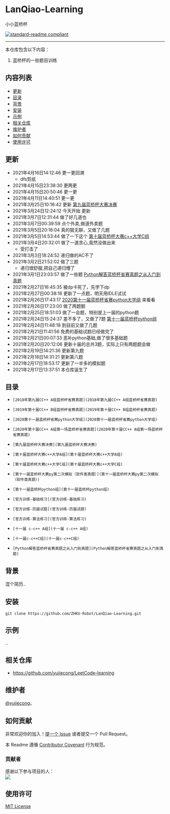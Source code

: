# LanQiao-Learning

小小蓝桥杯

[![standard-readme compliant](https://img.shields.io/badge/readme%20style-standard-brightgreen.svg?style=flat-square)](.)

***

本仓库包含以下内容：

1. 蓝桥杯的一些题目训练

## 内容列表

- [更新](#更新)
- [目录](#目录)
- [背景](#背景)
- [安装](#安装)
- [示例](#示例)
- [相关仓库](#相关仓库)
- [维护者](#维护者)
- [如何贡献](#如何贡献)
- [使用许可](#使用许可)

## 更新
- 2021年4月16日14:12:46 更一更回溯 
    - dfs剪纸
- 2021年4月15日23:38:30 更两更
- 2021年4月15日20:50:46 更一更
- 2021年4月11日14:40:51 更一更
- 2021年3月25日10:16:42 更新 [第九届蓝桥杯大赛决赛](第九届蓝桥杯大赛决赛) 
- 2021年3月24日12:24:12 今天开始 更新
- 2021年3月7日12:31:44 做了好几道也
- 2021年3月7日00:39:59 点个外卖,做道外卖题
- 2021年3月5日20:16:04 真的狠无聊，又做了几题
- 2021年3月5日14:53:44 做了一下这个  [第十届蓝桥杯大赛c++大学C组](第十届蓝桥杯大赛c++大学C组) 
- 2021年3月4日20:32:01 做了一道贪心,竟然没做出来
    - 受打击了
- 2021年3月3日18:24:52 递归做的AC不了 
- 2021年3月2日21:52:02 做了三题
    - 递归很舒服,把自己递归懵了
- 2021年3月1日23:03:57 做了一些题 [Python解答蓝桥杯省赛真题之从入门到真题](Python解答蓝桥杯省赛真题之从入门到真题) 
- 2021年2月27日16:45:35 被dp卡死了，先学下dp
- 2021年2月27日00:38:16 更新了一点题，明天用IDLE试试
- 2021年2月26日17:43:17  [2020第十一届蓝桥杯省赛python大学组](2020第十一届蓝桥杯省赛python大学组) 来看看
- 2021年2月26日17:23:00 做了两题额
- 2021年2月25日18:51:03 做了一会题，特别是上一届的python题
- 2021年2月24日15:24:37 差不多了，又做了7题 [第十一届蓝桥杯python组](第十一届蓝桥杯python组) 
- 2021年2月24日11:48:18 到目前又做了几题
- 2021年2月21日11:41:56 免费的基础试题已经做完了
- 2021年2月21日00:07:33 恶补python基础,做了很多基础题
- 2021年2月20日20:12:06 更新十届的总共3题，实际上只有两题题会做
- 2021年2月19日14:21:36 更新第九题
- 2021年2月18日14:31:21 更新第八题
- 2021年2月17日18:53:17 更新了一半多的模拟题
- 2021年2月17日13:37:51 本仓库诞生了

## 目录

-     [2018年第九届CC++ A组蓝桥杯省赛真题](2018年第九届CC++ A组蓝桥杯省赛真题) 
-     [2019年第十届CC++ B组蓝桥杯省赛真题](2019年第十届CC++ B组蓝桥杯省赛真题) 
-     [2020第十一届蓝桥杯省赛python大学组](2020第十一届蓝桥杯省赛python大学组) 
-     [2020年第十届CC++ A组第一场蓝桥杯省赛真题](2020年第十届CC++ A组第一场蓝桥杯省赛真题) 
-     [第九届蓝桥杯大赛决赛](第九届蓝桥杯大赛决赛) 
-     [第十届蓝桥杯大赛c++大学A组](第十届蓝桥杯大赛c++大学A组) 
-     [第十届蓝桥杯大赛c++大学C组](第十届蓝桥杯大赛c++大学C组) 
-     [第十一届蓝桥杯大赛py第二次模拟（软件类真题）](第十一届蓝桥杯大赛py第二次模拟（软件类真题）) 
-     [第十一届蓝桥杯python组](第十一届蓝桥杯python组) 
-     [官方训练-基础练习](官方训练-基础练习) 
-     [官方训练-历届试题](官方训练-历届试题) 
-     [官方训练-算法练习](官方训练-算法练习) 
-     [十一届 c-c++ A组](十一届 c-c++ A组) 
-     [十一届c-c++C组](十一届c-c++C组) 
-     [Python解答蓝桥杯省赛真题之从入门到真题](Python解答蓝桥杯省赛真题之从入门到真题) 

## 背景

混个简历..

## 安装

```
git clone https://github.com/ZHKU-Robot/LanQiao-Learning.git
```

## 示例

..

## 相关仓库

- https://github.com/yujiecong/LeetCode-learning

## 维护者

[@yujiecong](https://github.com/yujiecong)。

## 如何贡献

非常欢迎你的加入！[提一个 Issue](./issues/new) 或者提交一个 Pull Request。


本 Readme 遵循 [Contributor Covenant](http://contributor-covenant.org/version/1/3/0/) 行为规范。

### 贡献者

感谢以下参与项目的人：  
<a href="graphs/contributors"><img src="https://avatars2.githubusercontent.com/u/44287052?s=60&amp;v=4" /></a>

## 使用许可

[MIT License](./blob/master/LICENSE)